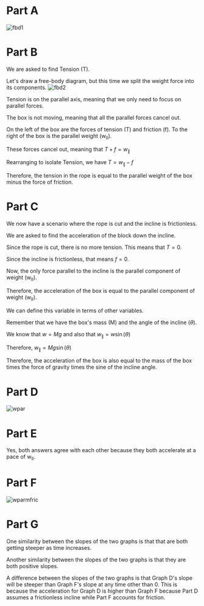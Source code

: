 # Part A
![fbd1](https://github.com/user-attachments/assets/575208d1-90d1-4406-8ad1-aafb85d107fb)

# Part B	
We are asked to find Tension (T).

Let's draw a free-body diagram, but this time we split the weight force into its components.
![fbd2](https://github.com/user-attachments/assets/8aa2f9c6-e195-4290-8433-3201efb11304)

Tension is on the parallel axis, meaning that we only need to focus on parallel forces.

The box is not moving, meaning that all the parallel forces cancel out.

On the left of the box are the forces of tension (T) and friction (f). To the right of the box is the parallel weight (w<sub>II</sub>).

These forces cancel out, meaning that $T + f = w_\parallel$

Rearranging to isolate Tension, we have $T = w_\parallel - f$

Therefore, the tension in the rope is equal to the parallel weight of the box minus the force of friction.

# Part C
We now have a scenario where the rope is cut and the incline is frictionless. 

We are asked to find the  acceleration of the block down the incline.

Since the rope is cut, there is no more tension. This means that $T = 0$.

Since the incline is frictionless, that means $f = 0$.

Now, the only force parallel to the incline is the parallel component of weight (w<sub>II</sub>).

Therefore, the acceleration of the box is equal to the parallel component of weight (w<sub>II</sub>).

We can define this variable in terms of other variables.

Remember that we have the box's mass (M) and the angle of the incline ($\theta$).

We know that $w = Mg$ and also that $w_\parallel = w\sin(\theta)$

Therefore, $w_\parallel = Mg\sin(\theta)$

Therefore, the acceleration of the box is also equal to the mass of the box times the force of gravity times the sine of the incline angle.

# Part D
![wpar](https://github.com/user-attachments/assets/57fa3d60-be99-4456-936f-edc2171cdff8)

# Part E
Yes, both answers agree with each other because they both accelerate at a pace of w<sub>II</sub>.

# Part F
![wparmfric](https://github.com/user-attachments/assets/ca45e095-5fe9-4418-ab3d-82c62b21a79e)

# Part G
One similarity between the slopes of the two graphs is that that are both getting steeper as time increases.

Another similarity between the slopes of the two graphs is that they are both positive slopes.

A difference between the slopes of the two graphs is that Graph D's slope will be steeper than Graph F's slope at any time other than 0. This is because the acceleration for Graph D is higher than Graph F because Part D assumes a frictionless incline while Part F accounts for friction.
